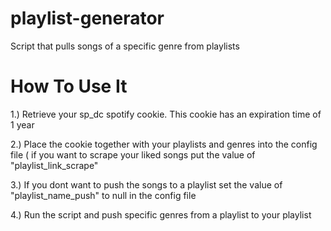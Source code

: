 # playlist-generator
Script that pulls songs of a specific genre from playlists

# How To Use It

1.) Retrieve your sp_dc spotify cookie. This cookie has an expiration time of 1 year 

2.) Place the cookie together with your playlists and genres into the config file ( if you want to scrape your liked songs put the value of "playlist_link_scrape"

3.) If you dont want to push the songs to a playlist set the value of "playlist_name_push" to null in the config file

4.) Run the script and push specific genres from a playlist to your playlist
